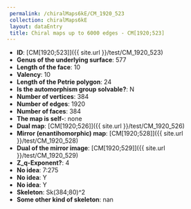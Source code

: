 ```yaml
--- 
 permalink: /chiralMaps6kE/CM_1920_523 
 collection: chiralMaps6kE
 layout: dataEntry
 title: Chiral maps up to 6000 edges - CM[1920;523]
---
```


- **ID**: [CM[1920;523]]({{ site.url }}/test/CM_1920_523)
- **Genus of the underlying surface**: 577
- **Length of the face**: 10
- **Valency**: 10
- **Length of the Petrie polygon**: 24
- **Is the automorphism group solvable?**: N
- **Number of vertices**: 384
- **Number of edges**: 1920
- **Number of faces**: 384
- **The map is self-**: none
- **Dual map**: [CM[1920;526]]({{ site.url }}/test/CM_1920_526)
- **Mirror (enantihomorphic) map**: [CM[1920;528]]({{ site.url }}/test/CM_1920_528)
- **Dual of the mirror image**: [CM[1920;529]]({{ site.url }}/test/CM_1920_529)
- **Z_q-Exponent?**: 4
- **No idea**:  7:275
- **No idea**: Y
- **No idea**: Y
- **Skeleton**: Sk(384;80)^2
- **Some other kind of skeleton**: nan

